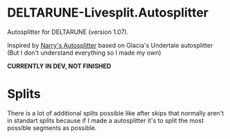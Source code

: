 # DELTARUNE-Livesplit.Autosplitter
Autosplitter for DELTARUNE (version 1.07).

Inspired by [Narry's Autosplitter](https://drive.google.com/file/d/1SCpuUpDgIYHmbc6xKK3ZrNk1zaIeDUMq/view?usp=sharing) based on Glacia's Undertale autosplitter (But I don't understand everything so I made my own)

**CURRENTLY IN DEV, NOT FINISHED**

# Splits
There is a lot of additional splits possible like after skips that normally aren't in standart splits because if I made a autosplitter it's to split the most possible segments as possible.

